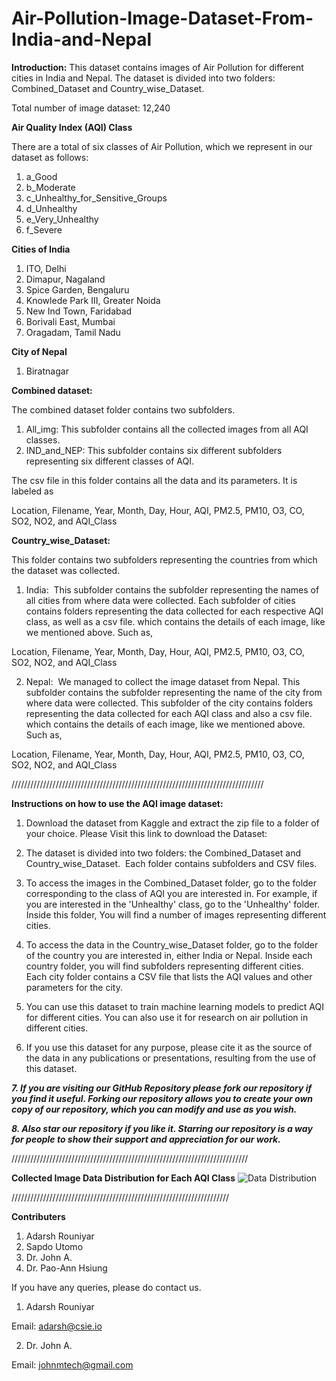 # Air-Pollution-Image-Dataset-From-India-and-Nepal

**Introduction:**
This dataset contains images of Air Pollution for different cities in India and Nepal.
The dataset is divided into two folders: Combined_Dataset and Country_wise_Dataset.

Total number of image dataset: 12,240

**Air Quality Index (AQI) Class**

There are a total of six classes of Air Pollution, which we represent in our dataset as follows:

1. a_Good
2. b_Moderate
3. c_Unhealthy_for_Sensitive_Groups
4. d_Unhealthy
5. e_Very_Unhealthy
6. f_Severe

**Cities of India**

1. ITO, Delhi
2. Dimapur, Nagaland
3. Spice Garden, Bengaluru
4. Knowlede Park III, Greater Noida
5. New Ind Town, Faridabad
6. Borivali East, Mumbai
7. Oragadam, Tamil Nadu

**City of Nepal**
1. Biratnagar



**Combined dataset:**

The combined dataset folder contains two subfolders.
1. All_img: This subfolder contains all the collected images from all AQI classes.
2. IND_and_NEP: This subfolder contains six different subfolders representing six different classes of AQI.

The csv file in this folder contains all the data and its parameters.
It is labeled as

Location, Filename, Year, Month, Day, Hour, AQI, PM2.5, PM10, O3, CO, SO2, NO2, and AQI_Class

**Country_wise_Dataset:**

This folder contains two subfolders representing the countries from which the dataset was collected.

1. India: 
This subfolder contains the subfolder representing the names of all cities from where data were collected.
Each subfolder of cities contains folders representing the data collected for each respective AQI class, as well as a csv file.
which contains the details of each image, like we mentioned above.
Such as,

Location, Filename, Year, Month, Day, Hour, AQI, PM2.5, PM10, O3, CO, SO2, NO2, and AQI_Class


2. Nepal: 
We managed to collect the image dataset from Nepal.
This subfolder contains the subfolder representing the name of the city from where data were collected.
This subfolder of the city contains folders representing the data collected for each AQI class and also a csv file.
which contains the details of each image, like we mentioned above.
Such as,

Location, Filename, Year, Month, Day, Hour, AQI, PM2.5, PM10, O3, CO, SO2, NO2, and AQI_Class

////////////////////////////////////////////////////////////////////////////////


****Instructions on how to use the AQI image dataset:****

1. Download the dataset from Kaggle and extract the zip file to a folder of your choice. Please Visit this link to download the Dataset:


2. The dataset is divided into two folders: the Combined_Dataset and Country_wise_Dataset. 
Each folder contains subfolders and CSV files.

3. To access the images in the Combined_Dataset folder, go to the folder corresponding to the class of AQI you are interested in.
For example, if you are interested in the 'Unhealthy' class, go to the 'Unhealthy' folder. Inside this folder,
You will find a number of images representing different cities.

4. To access the data in the Country_wise_Dataset folder, go to the folder of the country you are interested in, either India or Nepal.
Inside each country folder, you will find subfolders representing different cities.
Each city folder contains a CSV file that lists the AQI values and other parameters for the city.

5. You can use this dataset to train machine learning models to predict AQI for different cities.
You can also use it for research on air pollution in different cities.

6. If you use this dataset for any purpose, please cite it as the source of the data in any publications or presentations,
resulting from the use of this dataset.

***7. If you are visiting our GitHub Repository please fork our repository if you find it useful. Forking our repository allows you to create your own copy of our repository, which you can modify and use as you wish.***

***8. Also star our repository if you like it. Starring our repository is a way for people to show their support and appreciation for our work.***

///////////////////////////////////////////////////////////////////////////

**Collected Image Data Distribution for Each AQI Class**
![Data Distribution](https://user-images.githubusercontent.com/111570911/232965276-6c7e5726-308c-478d-a9cd-3654de8a3835.png)


/////////////////////////////////////////////////////////////////////

**Contributers**
1. Adarsh Rouniyar
2. Sapdo Utomo
3. Dr. John A.
4. Dr. Pao-Ann Hsiung


If you have any queries, please do contact us.
1. Adarsh Rouniyar

Email: adarsh@csie.io

2. Dr. John A.

Email: johnmtech@gmail.com 
